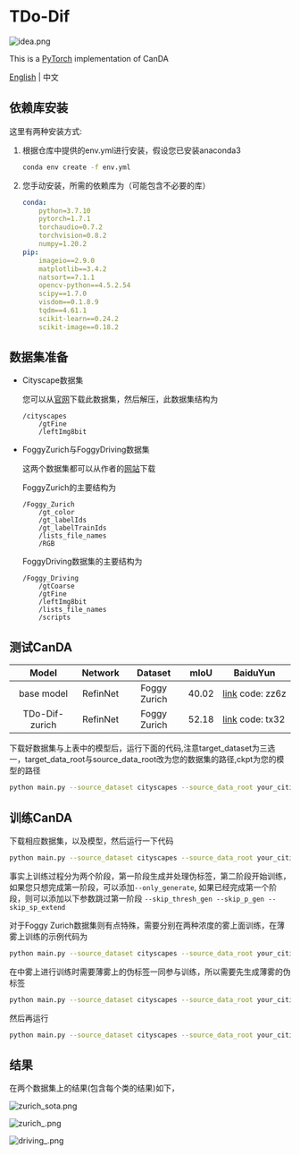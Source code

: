 # TDo-Dif

![idea.png](ReadmeImg/idea.png)

This is a [PyTorch](http://pytorch.org/) implementation of CanDA

[English](./README.md) | 中文

## 依赖库安装

这里有两种安装方式:

1. 根据仓库中提供的env.yml进行安装，假设您已安装anaconda3
   
   ```bash
   conda env create -f env.yml
   ```

2. 您手动安装，所需的依赖库为（可能包含不必要的库）
   
   ```yml
   conda:
       python=3.7.10
       pytorch=1.7.1
       torchaudio=0.7.2
       torchvision=0.8.2
       numpy=1.20.2
   pip:
       imageio==2.9.0
       matplotlib==3.4.2
       natsort==7.1.1
       opencv-python==4.5.2.54
       scipy==1.7.0
       visdom==0.1.8.9
       tqdm==4.61.1
       scikit-learn==0.24.2
       scikit-image==0.18.2
   ```

## 数据集准备

- Cityscape数据集
  
  您可以从[官网](https://www.cityscapes-dataset.com/)下载此数据集，然后解压，此数据集结构为
  
  ```
  /cityscapes
      /gtFine
      /leftImg8bit
  ```

- FoggyZurich与FoggyDriving数据集
  
  这两个数据集都可以从作者的[网站](https://people.ee.ethz.ch/~csakarid/Model_adaptation_SFSU_dense/)下载
  
  FoggyZurich的主要结构为
  
  ```
  /Foggy_Zurich
      /gt_color
      /gt_labelIds
      /gt_labelTrainIds
      /lists_file_names
      /RGB
  ```
  
  FoggyDriving数据集的主要结构为
  
  ```
  /Foggy_Driving
      /gtCoarse
      /gtFine
      /leftImg8bit
      /lists_file_names
      /scripts
  ```


## 测试CanDA

| Model         | Network   | Dataset       | mIoU  | BaiduYun                                                                                                          |
|:-------------:|:---------:|:-------------:| ----- | ----------------------------------------------------------------------------------------------------------------- |
| base model    | RefinNet  | Foggy Zurich  | 40.02 | [link](https://pan.baidu.https://pan.baidu.com/s/1Z0Cl5yAxSqHYwXmzfAxtAgcom/s/1Z0Cl5yAxSqHYwXmzfAxtAg) code: zz6z |
| TDo-Dif-zurich  | RefinNet  | Foggy Zurich  | 52.18 | [link](https://pan.baidu.com/s/1XhsD27XGmCLEJabbC0CHGw) code: tx32                                                |

下载好数据集与上表中的模型后，运行下面的代码,注意target_dataset为三选一，target_data_root与source_data_root改为您的数据集的路径,ckpt为您的模型的路径

```bash
python main.py --source_dataset cityscapes --source_data_root your_citiscapes_dataset_path --target_dataset FoggyDriving|FoggyZurich --target_data_root your_target_dataset_path  --gpu_id 0 --batch_size 1 --val_batch_size 1 --ckpt checkpoints/xxx.pth --save_val_results --model refineNet --test_only --usegpu
```

## 训练CanDA

下载相应数据集，以及模型，然后运行一下代码

```bash
python main.py --source_dataset cityscapes --source_data_root your_citiscapes_dataset_path --target_dataset FoggyDriving|FoggyZurich|ACDC --target_data_root your_target_dataset_path  --gpu_id 0 --batch_size 1 --val_batch_size 1 --ckpt checkpoints/xxx.pth --epoch_one_round 10 --save_val_results --model refineNet --usegpu --save_model_prefix none --train_type CRST_sp_with_loss_lp_constract --seg_num 500 --init_target_portion 0.2 --round_idx 0
```

事实上训练过程分为两个阶段，第一阶段生成并处理伪标签，第二阶段开始训练，如果您只想完成第一阶段，可以添加`--only_generate`, 如果已经完成第一个阶段，则可以添加以下参数跳过第一阶段 `--skip_thresh_gen --skip_p_gen --skip_sp_extend`

对于Foggy Zurich数据集则有点特殊，需要分别在两种浓度的雾上面训练，在薄雾上训练的示例代码为

```bash
python main.py --source_dataset cityscapes --source_data_root your_citiscapes_dataset_path --target_dataset FoggyZurich --target_data_root your_target_dataset_path  --gpu_id 0 --batch_size 1 --val_batch_size 1 --ckpt checkpoints/xxx.pth --epoch_one_round 10 --save_val_results --model refineNet --usegpu --save_model_prefix none --train_type CRST_sp_with_loss_lp_constract --seg_num 500 --init_target_portion 0.2 --round_idx 0 --train_dataset_type light
```

在中雾上进行训练时需要薄雾上的伪标签一同参与训练，所以需要先生成薄雾的伪标签

```bash
python main.py --source_dataset cityscapes --source_data_root your_citiscapes_dataset_path --target_dataset FoggyZurich --target_data_root your_target_dataset_path  --gpu_id 0 --batch_size 1 --val_batch_size 1 --ckpt checkpoints/xxx.pth --epoch_one_round 10 --save_val_results --model refineNet --usegpu --save_model_prefix none --train_type CRST_sp_with_loss_lp_constract --seg_num 500 --init_target_portion 0.2 --round_idx 0 --train_dataset_type light --only_generate
```

然后再运行

```bash
python main.py --source_dataset cityscapes --source_data_root your_citiscapes_dataset_path --target_dataset FoggyZurich --target_data_root your_target_dataset_path  --gpu_id 0 --batch_size 1 --val_batch_size 1 --ckpt checkpoints/xxx.pth --epoch_one_round 10 --save_val_results --model refineNet --usegpu --save_model_prefix none --train_type CRST_sp_with_loss_lp_constract --seg_num 500 --init_target_portion 0.2 --round_idx 0 --train_dataset_type medium --light_pseudo_label_path results/foggyzurich_prefix_round_0_light_CRST_sp/500_muti_views_labels_intra
```

## 结果

在两个数据集上的结果(包含每个类的结果)如下，

![zurich_sota.png](ReadmeImg/zurich_sota.png)

![zurich_.png](ReadmeImg/zurich_.jpg)

![driving_.png](ReadmeImg/driving_.png)
